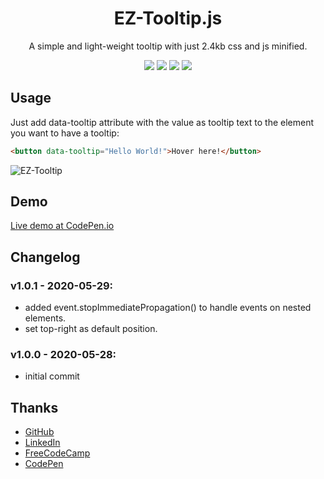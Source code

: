 <h1 align="center">EZ-Tooltip.js</h1>

<p align="center">A simple and light-weight tooltip with just 2.4kb css and js minified.</p>
<p align="center">
  <img src="https://svgshare.com/i/Leu.svg" />
  <img src="https://svgshare.com/i/LeU.svg" />
  <img src="https://svgshare.com/i/Lf5.svg" />
  <img src="https://svgshare.com/i/Leg.svg" />
</p>

## Usage
Just add data-tooltip attribute with the value as tooltip text to the element you want to have a tooltip: 

````html
<button data-tooltip="Hello World!">Hover here!</button>
````

![EZ-Tooltip](https://i.ibb.co/fNrvkHS/Untitled.png)

## Demo

[Live demo at CodePen.io](https://codepen.io/zenabus/pen/VwvJJNj)

## Changelog
### v1.0.1 - 2020-05-29:
- added event.stopImmediatePropagation() to handle events on nested elements.
- set top-right as default position.

### v1.0.0 - 2020-05-28:
- initial commit

## Thanks

- [GitHub](http://github.com/zenabus)
- [LinkedIn](http://linkedin.com/in/zenabus)
- [FreeCodeCamp](http://freecodecamp.org/zenabus)
- [CodePen](http://codepen.io/zenabus)
